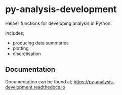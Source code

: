 # py-analysis-development

Helper functions for developing analysis in Python.

Includes;
- producing data summaries
- plotting
- discretisation

## Documentation

Documentation can be found at; https://py-analysis-development.readthedocs.io



